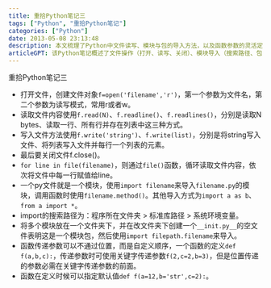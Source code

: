 ```yaml
---
title: 重拾Python笔记三
tags: ["Python", "重拾Python笔记"]
categories: ["Python"]
date: 2013-05-08 23:13:48
description: 本文梳理了Python中文件读写、模块与包的导入方法，以及函数参数的灵活定义与传递。
articleGPT: 该Python笔记概述了文件操作（打开、读写、关闭）、模块导入（搜索路径、包）和函数参数传递（关键字、默认值）等核心概念。
---
```


重拾Python笔记三

  * 打开文件，创建文件对象`f=open('filename','r')`，第一个参数为文件名，第二个参数为读写模式，常用r或者w。
  * 读取文件内容使用`f.read(N)`、`f.readline()`、`f.readlines()`，分别是读取N bytes、读取一行、所有行并存在列表中这三种方式。
  * 写入文件方法使用`f.write('string')`、`f.write(list)`，分别是将string写入文件、将列表写入文件并每行一个列表的元素。
  * 最后要关闭文件f.close()。
  * `for line in file(filename)`，则通过`file()`函数，循环读取文件内容，依次将文件中每一行赋值给line。
  * 一个py文件就是一个模块，使用`import filename`来导入`filename.py`的模块，调用函数时使用`filename.method()`。其他导入方式为`import a as b`、`from a import *`。
  * import的搜索路径为：程序所在文件夹 > 标准库路径 > 系统环境变量。
  * 将多个模块放在一个文件夹下，并在改文件夹下创建一个`__init.py__`的空文件表明这是一个模块包，然后使用`import filepath.filename`来导入。
  * 函数传递参数可以不通过位置，而是自定义顺序，一个函数的定义`def f(a,b,c):`，传递参数时可使用关键字传递参数`f(2,c=2,b=3)`，但是位置传递的参数必需在关键字传递参数的前面。
  * 函数在定义时候可以指定默认值`def f(a=12,b='str',c=2):`。

